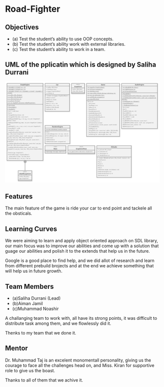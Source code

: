 # Road-Fighter


## Objectives
* (a) Test the student’s ability to use OOP concepts.
* (b) Test the student’s ability work with external libraries.
* (c) Test the student’s ability to work in a team.

## UML of the pplicatin which is designed by Saliha Durrani
![](UML/Output/Road-Fighter.png)

## Features
The main feature of the game is ride your car to end point and tackele all the obsticals.

## Learning Curves
We were aiming to learn and apply object oriented approach on SDL library, our main focus was to improve our abilities and come up with a solution that guage our abilities and polish it to the extends that help us in the future.

Google is a good place to find help, and we did allot of research and learn from different prebuild brojects and at the end we achieve something that will help us in future growth.

## Team Members
* (a)Saliha Durrani (Lead)
* (b)Aiman Jamil
* (c)Muhammad Noashir

A challanging team to work with, all have its strong points, it was difficult to distribute task among them, and we flowlessly did it.

Thenks to my team that we done it.

## Mentor
Dr. Muhammad Taj is an excelent monomentall personality, giving us the courage to face all the challenges head on, and Miss. Kiran for supportive role to give us the boast.

Thanks to all of them that we achive it.
